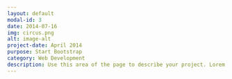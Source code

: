 ```yaml
---
layout: default
modal-id: 3
date: 2014-07-16
img: circus.png
alt: image-alt
project-date: April 2014
purpose: Start Bootstrap
category: Web Development
description: Use this area of the page to describe your project. Lorem ipsum dolor sit amet, consectetur adipisicing elit. Mollitia neque assumenda ipsam nihil, molestias magnam, recusandae quos quis inventore quisquam velit asperiores, vitae? Reprehenderit soluta, eos quod consequuntur itaque. Nam.
---
```

